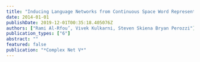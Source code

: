 ```yaml
---
title: "Inducing Language Networks from Continuous Space Word Representations"
date: 2014-01-01
publishDate: 2019-12-01T00:35:18.405076Z
authors: ["Rami Al-Rfou’, Vivek Kulkarni, Steven Skiena Bryan Perozzi"]
publication_types: ["6"]
abstract: ""
featured: false
publication: "*Complex Net V*"
---
```


